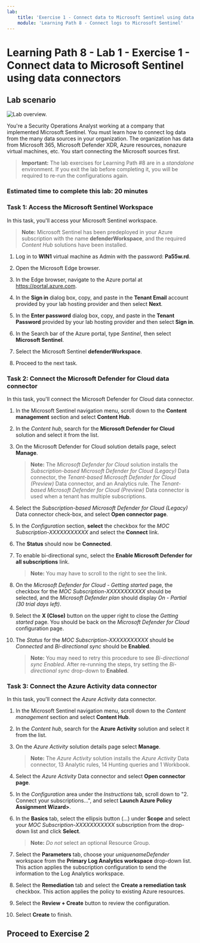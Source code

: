 ```yaml
---
lab:
    title: 'Exercise 1 - Connect data to Microsoft Sentinel using data connectors'
    module: 'Learning Path 8 - Connect logs to Microsoft Sentinel'
---
```


# Learning Path 8 - Lab 1 - Exercise 1 - Connect data to Microsoft Sentinel using data connectors

## Lab scenario

![Lab overview.](../Media/SC-200-Lab_Diagrams_Mod6_L1_Ex1.png)

You're a Security Operations Analyst working at a company that implemented Microsoft Sentinel. You must learn how to connect log data from the many data sources in your organization. The organization has data from Microsoft 365, Microsoft Defender XDR, Azure resources, nonazure virtual machines, etc. You start connecting the Microsoft sources first.

>**Important:** The lab exercises for Learning Path #8 are in a *standalone* environment. If you exit the lab before completing it, you will be required to re-run the configurations again.

### Estimated time to complete this lab: 20 minutes

### Task 1: Access the Microsoft Sentinel Workspace

In this task, you'll access your Microsoft Sentinel workspace.

>**Note:** Microsoft Sentinel has been predeployed in your Azure subscription with the name **defenderWorkspace**, and the required *Content Hub* solutions have been installed.

1. Log in to **WIN1** virtual machine as Admin with the password: **Pa55w.rd**.  

1. Open the Microsoft Edge browser.

1. In the Edge browser, navigate to the Azure portal at <https://portal.azure.com>.

1. In the **Sign in** dialog box, copy, and paste in the **Tenant Email** account provided by your lab hosting provider and then select **Next**.

1. In the **Enter password** dialog box, copy, and paste in the **Tenant Password** provided by your lab hosting provider and then select **Sign in**.

1. In the Search bar of the Azure portal, type *Sentinel*, then select **Microsoft Sentinel**.

1. Select the Microsoft Sentinel **defenderWorkspace**.

1. Proceed to the next task.

### Task 2: Connect the Microsoft Defender for Cloud data connector

In this task, you'll connect the Microsoft Defender for Cloud data connector.

1. In the Microsoft Sentinel navigation menu, scroll down to the **Content management** section and select **Content Hub**.

1. In the *Content hub*, search for the **Microsoft Defender for Cloud** solution and select it from the list.

1. On the Microsoft Defender for Cloud solution details page, select **Manage**.

    >**Note:** The *Microsoft Defender for Cloud* solution installs the *Subscription-based Microsoft Defender for Cloud (Legacy)* Data connector, the *Tenant-based Microsoft Defender for Cloud (Preview)* Data connector, and an Analytics rule. The *Tenant-based Microsoft Defender for Cloud (Preview)* Data connector is used when a tenant has multiple subscriptions.

1. Select the *Subscription-based Microsoft Defender for Cloud (Legacy)* Data connector check-box, and select **Open connector page**.

1. In the *Configuration* section, **select** the checkbox for the *MOC Subscription-XXXXXXXXXXX* and select the **Connect** link.

1. The **Status** should now be **Connected**.

1. To enable bi-directional sync, select the **Enable Microsoft Defender for all subscriptions** link.

    >**Note:** You may have to scroll to the right to see the link.

1. On the *Microsoft Defender for Cloud - Getting started* page, the checkbox for the *MOC Subscription-XXXXXXXXXXX* should be selected, and the *Microsoft Defender plan* should display *On - Partial (30 trial days left)*.

1. Select the **X (Close)** button on the upper right to close the *Getting started* page. You should be back on the *Microsoft Defender for Cloud* configuration page.

1. The *Status* for the *MOC Subscription-XXXXXXXXXXX* should be *Connected* and *Bi-directional sync* should be **Enabled**.

    >**Note:** You may need to retry this procedure to see *Bi-directional sync Enabled*. After re-running the steps, try setting the *Bi-directional sync* drop-down to **Enabled**.

### Task 3: Connect the Azure Activity data connector

In this task, you'll connect the *Azure Activity* data connector.

1. In the Microsoft Sentinel navigation menu, scroll down to the *Content management* section and select **Content Hub**.

1. In the *Content hub*, search for the **Azure Activity** solution and select it from the list.

1. On the *Azure Activity* solution details page select **Manage**.

    >**Note:** The *Azure Activity* solution installs the *Azure Activity* Data connector, 13 Analytic rules, 14 Hunting queries and 1 Workbook.

1. Select the *Azure Activity* Data connector and select **Open connector page**.

1. In the *Configuration* area under the *Instructions* tab, scroll down to "2. Connect your subscriptions...", and select **Launch Azure Policy Assignment Wizard>**.

1. In the **Basics** tab, select the ellipsis button (...) under **Scope** and select your *MOC Subscription-XXXXXXXXXXX* subscription from the drop-down list and click **Select**.

    >**Note:** *Do not* select an optional Resource Group.

1. Select the **Parameters** tab, choose your *uniquenameDefender* workspace from the **Primary Log Analytics workspace** drop-down list. This action applies the subscription configuration to send the information to the Log Analytics workspace.

1. Select the **Remediation** tab and select the **Create a remediation task** checkbox. This action applies the policy to existing Azure resources.

1. Select the **Review + Create** button to review the configuration.

1. Select **Create** to finish.

## Proceed to Exercise 2
